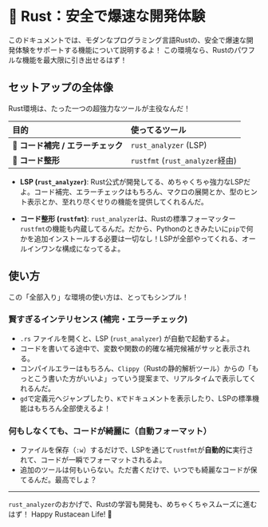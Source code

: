 # 🦀 Rust：安全で爆速な開発体験

このドキュメントでは、モダンなプログラミング言語Rustの、安全で爆速な開発体験をサポートする機能について説明するよ！
この環境なら、Rustのパワフルな機能を最大限に引き出せるはず！

## セットアップの全体像

Rust環境は、たった一つの超強力なツールが主役なんだ！

| 目的 | 使ってるツール |
| :--- | :--- |
| 🤖 **コード補完 / エラーチェック** | `rust_analyzer` (LSP) |
| 💅 **コード整形** | `rustfmt` (`rust_analyzer`経由) |

- **LSP (`rust_analyzer`)**: Rust公式が開発してる、めちゃくちゃ強力なLSPだよ。コード補完、エラーチェックはもちろん、マクロの展開とか、型のヒント表示とか、至れり尽くせりの機能を提供してくれるんだ。

- **コード整形 (`rustfmt`)**: `rust_analyzer`は、Rustの標準フォーマッター`rustfmt`の機能も内蔵してるんだ。だから、Pythonのときみたいに`pip`で何かを追加インストールする必要は一切なし！LSPが全部やってくれる、オールインワンな構成になってるよ。

## 使い方

この「全部入り」な環境の使い方は、とってもシンプル！

### 賢すぎるインテリセンス (補完・エラーチェック)

- `.rs` ファイルを開くと、LSP (`rust_analyzer`) が自動で起動するよ。
- コードを書いてる途中で、変数や関数の的確な補完候補がサッと表示される。
- コンパイルエラーはもちろん、`Clippy`（Rustの静的解析ツール）からの「もっとこう書いた方がいいよ」っていう提案まで、リアルタイムで表示してくれるんだ。
- `gd`で定義元へジャンプしたり、`K`でドキュメントを表示したり、LSPの標準機能はもちろん全部使えるよ！

### 何もしなくても、コードが綺麗に（自動フォーマット）

- ファイルを保存（`:w`）するだけで、LSPを通じて`rustfmt`が**自動的に**実行されて、コードが一瞬でフォーマットされるよ。
- 追加のツールは何もいらない。ただ書くだけで、いつでも綺麗なコードが保てるんだ。最高でしょ？

---

`rust_analyzer`のおかげで、Rustの学習も開発も、めちゃくちゃスムーズに進むはず！
Happy Rustacean Life! 🦀
